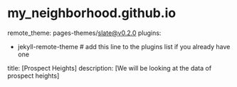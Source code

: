 # my_neighborhood.github.io

remote_theme: pages-themes/slate@v0.2.0
plugins:
- jekyll-remote-theme # add this line to the plugins list if you already have one

title: [Prospect Heights]
description: [We will be looking at the data of prospect heights]
